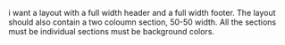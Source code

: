 i want a layout with a full width header and a full width footer. The layout should also contain a two coloumn section, 50-50 width. All the sections must be individual sections must be  background colors.